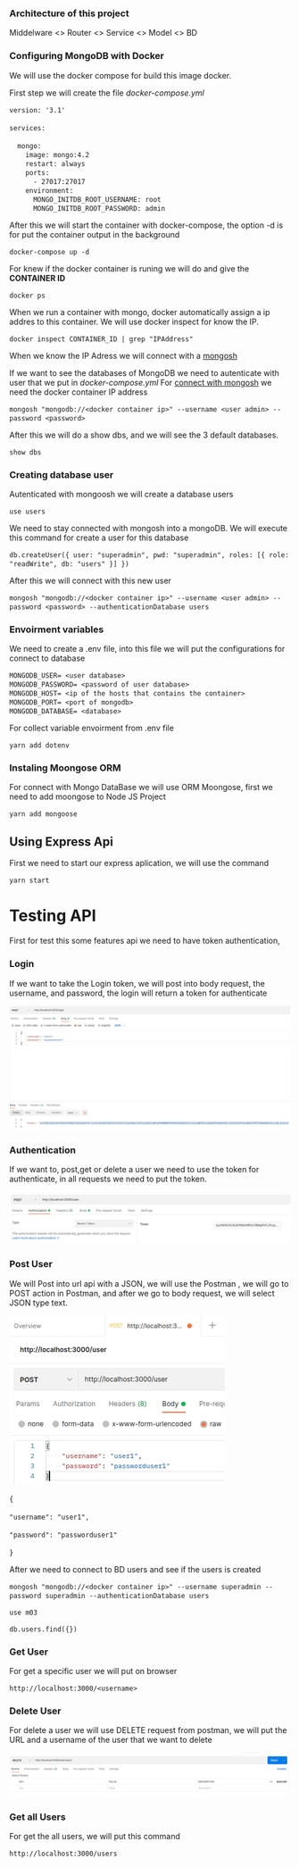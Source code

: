 ### Architecture of this project

Middelware <> Router <> Service <> Model <> BD

### Configuring MongoDB with Docker
We will use the docker compose for build this image docker.

First step we will create the file *docker-compose.yml*

~~~~
version: '3.1'

services:

  mongo:
    image: mongo:4.2
    restart: always
    ports:
      - 27017:27017
    environment:
      MONGO_INITDB_ROOT_USERNAME: root
      MONGO_INITDB_ROOT_PASSWORD: admin
~~~~

After this we will start the container with docker-compose, the option -d is for put the container output in the background

~~~
docker-compose up -d
~~~

For knew if the docker container is runing we will do and give the **CONTAINER ID**

~~~
docker ps
~~~

When we run a container with mongo, docker automatically assign a ip addres to this container. We will use docker inspect for know the IP.

~~~~
docker inspect CONTAINER_ID | grep "IPAddress"
~~~~

When we know the IP Adress we will connect with a [mongosh](https://docs.mongodb.com/mongodb-shell/)

If we want to see the databases of MongoDB we need to autenticate with user that we put in *docker-compose.yml*
For [connect with mongosh](https://docs.mongodb.com/mongodb-shell/connect/#std-label-mdb-shell-connect) we need the docker container IP address

~~~~
mongosh "mongodb://<docker container ip>" --username <user admin> --password <password>
~~~~

After this we will do a show dbs, and we will see the 3 default databases.

~~~
show dbs
~~~

### Creating database user
Autenticated with mongoosh we will create a database users
~~~
use users
~~~

We need to stay connected with mongosh into a mongoDB. We will execute this command for create a user for this database

~~~~
db.createUser({ user: "superadmin", pwd: "superadmin", roles: [{ role: "readWrite", db: "users" }] })
~~~~

After this we will connect with this new user
~~~~
mongosh "mongodb://<docker container ip>" --username <user admin> --password <password> --authenticationDatabase users
~~~~

### Envoirment variables

We need to create a .env file, into this file we will put the configurations for connect to database

~~~~
MONGODB_USER= <user database>
MONGODB_PASSWORD= <password of user database>
MONGODB_HOST= <ip of the hosts that contains the container>
MONGODB_PORT= <port of mongodb>
MONGODB_DATABASE= <database>
~~~~

For collect variable envoirment from .env file
~~~
yarn add dotenv
~~~

### Instaling Moongose ORM

For connect with Mongo DataBase we will use ORM Moongose,  first we need to add moongose to Node JS Project

~~~
yarn add mongoose
~~~

## Using Express Api
First we need to start our express aplication, we will use the command 

~~~
yarn start
~~~


# Testing API

First for test this some features api we need to have token authentication,

### Login

If we want to take the Login token, we will post into body request, the username, and password, the login will return a token for authenticate

![Postman](./images/login.png)

### Authentication

If we want to, post,get or delete a user we need to use the token for authenticate, in all requests we need to put the token.

![Postman](./images/autentication.png)


### Post User

We will Post into url api with a JSON, we will use the Postman , we will go to POST action in Postman, and after we go to body request, we will select JSON type text.

![Postman](./images/postman.png)

~~~
{

"username": "user1",

"password": "passworduser1"

}
~~~

After we need to connect to BD users and see if the users is created

~~~~
mongosh "mongodb://<docker container ip>" --username superadmin --password superadmin --authenticationDatabase users
~~~~

~~~
use m03
~~~
~~~
db.users.find({})
~~~

### Get User
For get a specific user we will put on browser 

~~~
http://localhost:3000/<username>
~~~


### Delete User

For delete a user we will use DELETE request from postman, we will put the URL and a username of the user that we want to delete

![Postman](./images/postman2.png)

### Get all Users
For get the all users, we will put this command

~~~
http://localhost:3000/users
~~~
